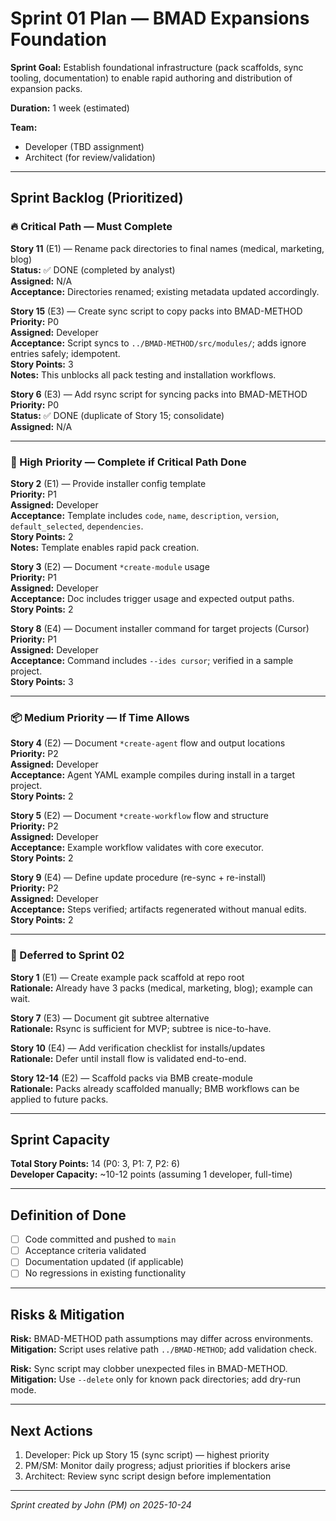 # Sprint 01 Plan — BMAD Expansions Foundation

**Sprint Goal:** Establish foundational infrastructure (pack scaffolds, sync tooling, documentation) to enable rapid authoring and distribution of expansion packs.

**Duration:** 1 week (estimated)

**Team:**
- Developer (TBD assignment)
- Architect (for review/validation)

---

## Sprint Backlog (Prioritized)

### 🔥 Critical Path — Must Complete

**Story 11** (E1) — Rename pack directories to final names (medical, marketing, blog)  
**Status:** ✅ DONE (completed by analyst)  
**Assigned:** N/A  
**Acceptance:** Directories renamed; existing metadata updated accordingly.

**Story 15** (E3) — Create sync script to copy packs into BMAD-METHOD  
**Priority:** P0  
**Assigned:** Developer  
**Acceptance:** Script syncs to `../BMAD-METHOD/src/modules/`; adds ignore entries safely; idempotent.  
**Story Points:** 3  
**Notes:** This unblocks all pack testing and installation workflows.

**Story 6** (E3) — Add rsync script for syncing packs into BMAD-METHOD  
**Priority:** P0  
**Status:** ✅ DONE (duplicate of Story 15; consolidate)  
**Assigned:** N/A

---

### 🎯 High Priority — Complete if Critical Path Done

**Story 2** (E1) — Provide installer config template  
**Priority:** P1  
**Assigned:** Developer  
**Acceptance:** Template includes `code`, `name`, `description`, `version`, `default_selected`, `dependencies`.  
**Story Points:** 2  
**Notes:** Template enables rapid pack creation.

**Story 3** (E2) — Document `*create-module` usage  
**Priority:** P1  
**Assigned:** Developer  
**Acceptance:** Doc includes trigger usage and expected output paths.  
**Story Points:** 2

**Story 8** (E4) — Document installer command for target projects (Cursor)  
**Priority:** P1  
**Assigned:** Developer  
**Acceptance:** Command includes `--ides cursor`; verified in a sample project.  
**Story Points:** 3

---

### 📦 Medium Priority — If Time Allows

**Story 4** (E2) — Document `*create-agent` flow and output locations  
**Priority:** P2  
**Assigned:** Developer  
**Acceptance:** Agent YAML example compiles during install in a target project.  
**Story Points:** 2

**Story 5** (E2) — Document `*create-workflow` flow and structure  
**Priority:** P2  
**Assigned:** Developer  
**Acceptance:** Example workflow validates with core executor.  
**Story Points:** 2

**Story 9** (E4) — Define update procedure (re-sync + re-install)  
**Priority:** P2  
**Assigned:** Developer  
**Acceptance:** Steps verified; artifacts regenerated without manual edits.  
**Story Points:** 2

---

### 🔮 Deferred to Sprint 02

**Story 1** (E1) — Create example pack scaffold at repo root  
**Rationale:** Already have 3 packs (medical, marketing, blog); example can wait.

**Story 7** (E3) — Document git subtree alternative  
**Rationale:** Rsync is sufficient for MVP; subtree is nice-to-have.

**Story 10** (E4) — Add verification checklist for installs/updates  
**Rationale:** Defer until install flow is validated end-to-end.

**Story 12-14** (E2) — Scaffold packs via BMB create-module  
**Rationale:** Packs already scaffolded manually; BMB workflows can be applied to future packs.

---

## Sprint Capacity

**Total Story Points:** 14 (P0: 3, P1: 7, P2: 6)  
**Developer Capacity:** ~10-12 points (assuming 1 developer, full-time)

---

## Definition of Done

- [ ] Code committed and pushed to `main`
- [ ] Acceptance criteria validated
- [ ] Documentation updated (if applicable)
- [ ] No regressions in existing functionality

---

## Risks & Mitigation

**Risk:** BMAD-METHOD path assumptions may differ across environments.  
**Mitigation:** Script uses relative path `../BMAD-METHOD`; add validation check.

**Risk:** Sync script may clobber unexpected files in BMAD-METHOD.  
**Mitigation:** Use `--delete` only for known pack directories; add dry-run mode.

---

## Next Actions

1. Developer: Pick up Story 15 (sync script) — highest priority
2. PM/SM: Monitor daily progress; adjust priorities if blockers arise
3. Architect: Review sync script design before implementation

---

_Sprint created by John (PM) on 2025-10-24_

